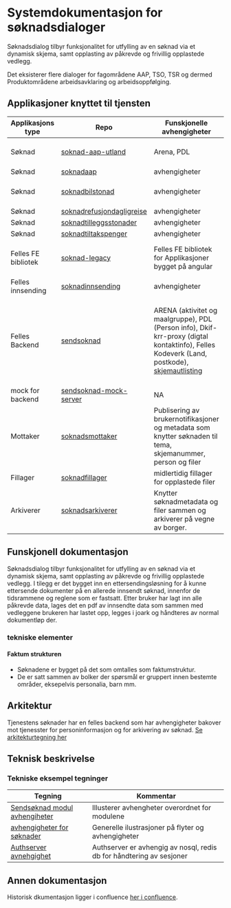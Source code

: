 # Systemdokumentasjon for søknadsdialoger
Søknadsdialog tilbyr funksjonalitet for utfylling av en søknad via et dynamisk skjema, samt opplasting av påkrevde og frivillig opplastede vedlegg. 

Det eksisterer flere dialoger for fagområdene AAP, TSO, TSR og dermed Produktområdene arbeidsavklaring og arbeidsoppfølging. 

## Applikasjoner knyttet til tjensten
| Applikasjons type | Repo | Funskjonelle avhengigheter                                                                                                                                                                           | Kommentar |
|------------------ | ---- |------------------------------------------------------------------------------------------------------------------------------------------------------------------------------------------------------| --------- |
| Søknad | [soknad-aap-utland](https://github.com/navikt/soknad-aap-utland) | Arena, PDL                                                                                                                                                                                           | Søknaden er den nyeste, kjører på eldre react versjon |
| Søknad | [soknadaap](https://github.com/navikt/soknadaap) | avhengigheter                                                                                                                                                                                        | Bygget på angular |
| Søknad | [soknadbilstonad](https://github.com/navikt/soknadbilstonad)| avhengigheter                                                                                                                                                                                        | Erstattes av Fyll-ut og send inn tjenesten |
| Søknad | [soknadrefusjondagligreise](https://github.com/navikt/soknadrefusjondagligreise)| avhengigheter                                                                                                                                                                                        | Bygget på angular |
| Søknad | [soknadtilleggsstonader](https://github.com/navikt/soknadtilleggsstonader) | avhengigheter                                                                                                                                                                                        | Bygget på angular |
| Søknad | [soknadtiltakspenger](https://github.com/navikt/soknadtiltakspenger) | avhengigheter                                                                                                                                                                                        | Bygget på angular |
| Felles FE bibliotek |[soknad-legacy](https://github.com/navikt/sendsoknad-legacy) | Felles FE bibliotek for Applikasjoner bygget på angular                                                                                                                                              | Dette er et fellesbibliotek som er PT delt med dagpengersøknaden |
| Felles innsending | [soknadinnsending](https://github.com/navikt/soknadinnsending) | avhengigheter                                                                                                                                                                                        | Kommentar |
| Felles Backend | [sendsoknad]() | ARENA (aktivitet og maalgruppe), PDL (Person info), Dkif-krr-proxy (digtal kontaktinfo), Felles Kodeverk (Land, postkode), [skjemautlisting](https://www.nav.no/soknader/api/sanity/skjemautlisting) | Backend som er knyttet til bakendforliggende tjenester, Søknadsbygger, mellomlagring av søknader til de er sendt inn, oppretter brukernotifikasjoner mm. |
| mock for backend | [sendsoknad-mock-server](https://github.com/navikt/sendsoknad-mock-server)| NA                                                                                                                                                                                                   | Benyttes for å kjøre opp søknader lokalt. |
| Mottaker|[soknadsmottaker](https://github.com/navikt/soknadsmottaker)| Publisering av brukernotifikasjoner og metadata som knytter søknaden til tema, skjemanummer, person og filer                                                                                         | Forvaltes av Annet team|
|Fillager|[soknadfillager](https://github.com/navikt/soknadsfillager)| midlertidig fillager for opplastede filer                                                                                                                                                            | Forvaltes av Annet team|
|Arkiverer|[soknadsarkiverer](https://github.com/navikt/soknadsarkiverer)| Knytter søknadmetadata og filer sammen og arkiverer på vegne av borger.                                                                                                                              |Forvaltes av Annet team|

## Funskjonell dokumentasjon
Søknadsdialog tilbyr funksjonalitet for utfylling av en søknad via et dynamisk skjema, samt opplasting av påkrevde og frivillig opplastede vedlegg. 
I tilegg er det bygget inn en ettersendingsløsning for å kunne ettersende dokumenter på en allerede innsendt søknad, innenfor de tidsrammene og reglene som er fastsatt. 
Etter bruker har lagt inn alle påkrevde data, lages det en pdf av innsendte data som sammen med vedleggene brukeren har lastet opp, legges i joark og håndteres av normal dokumentløp der.
### tekniske elementer
#### Faktum strukturen
* Søknadene er bygget på det som omtalles som faktumstruktur. 
* De er  satt sammen av bolker der spørsmål er gruppert innen bestemte områder, eksepelvis personalia, barn mm.

## Arkitektur
Tjenestens søknader har en felles backend som har avhengigheter bakover mot tjenesster for personinformasjon og for arkivering av søknad.
[Se arkitekturtegning her](Arkitektur.md) 

## Teknisk beskrivelse
### Tekniske eksempel tegninger
| Tegning                                                   | Kommentar                                                               |
|-----------------------------------------------------------|-------------------------------------------------------------------------| 
| [Sendsøknad modul avhengiheter](./module-dependencies.md) | Illusterer avhengheter overordnet for modulene                          |
| [avhengigheter for søknader](./Soknadsavhengigheter.md)   | Generelle ilustrasjoner på flyter og avhengigheter                      |
| [Authserver avnehgighet](./redis_avhengighet.md) | Authserver er avhengig av nosql, redis db for håndtering av sesjoner    |

## Annen dokumentasjon
Historisk dkumentasjon ligger i confluence [her i confluence](https://confluence.adeo.no/display/TS/Soknadsdialog).
